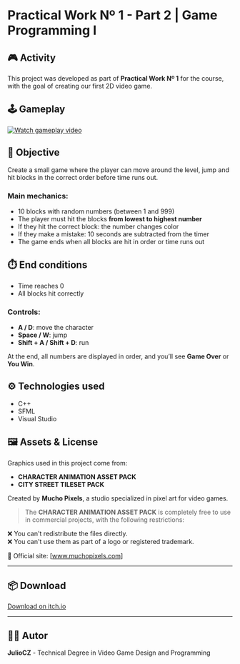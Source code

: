 # Practical Work Nº 1 - Part 2 | Game Programming I

## 🎮 Activity

This project was developed as part of **Practical Work Nº 1** for the course, with the goal of creating our first 2D video game.

## 🕹️ Gameplay

[![Watch gameplay video](https://img.youtube.com/vi/hfRFodu96G0/0.jpg)](https://www.youtube.com/watch?v=hfRFodu96G0)

## 📝 Objective

Create a small game where the player can move around the level, jump and hit blocks in the correct order before time runs out.

### Main mechanics:
- 10 blocks with random numbers (between 1 and 999)
- The player must hit the blocks **from lowest to highest number**
- If they hit the correct block: the number changes color
- If they make a mistake: 10 seconds are subtracted from the timer
- The game ends when all blocks are hit in order or time runs out

## ⏱️ End conditions

- Time reaches 0
- All blocks hit correctly

### Controls:
- **A / D**: move the character
- **Space / W**: jump
- **Shift + A / Shift + D**: run

At the end, all numbers are displayed in order, and you’ll see **Game Over** or **You Win**.


## ⚙️ Technologies used

- C++
- SFML
- Visual Studio

## 🖼️ Assets & License

Graphics used in this project come from:

- **CHARACTER ANIMATION ASSET PACK**
- **CITY STREET TILESET PACK**

Created by **Mucho Pixels**, a studio specialized in pixel art for video games.

> The **CHARACTER ANIMATION ASSET PACK** is completely free to use in commercial projects, with the following restrictions:

❌ You can't redistribute the files directly.  
❌ You can't use them as part of a logo or registered trademark.

🔗 Official site: [www.muchopixels.com]

---

## 📦 Download

[Download on itch.io](https://juliocz36.itch.io/blocks-in-order)

---

## 👨‍💻 Autor

**JulioCZ** - Technical Degree in Video Game Design and Programming
